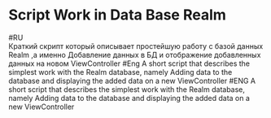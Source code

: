 # Script Work in Data Base Realm 
 #RU  
 Краткий скрипт который описывает простейшую работу с базой данных Realm ,а именно Добавление данных в БД и отображение добавленных данных на новом ViewController #Eng A short script that describes the simplest work with the Realm database, namely Adding data to the database and displaying the added data on a new ViewController
#ENG
A short script that describes the simplest work with the Realm database, namely Adding data to the database and displaying the added data on a new ViewController
